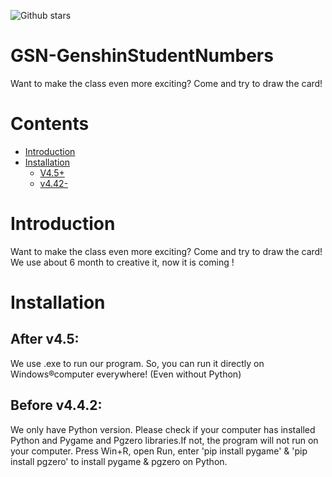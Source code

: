 ![Github stars](https://img.shields.io/badge/language_-Python_)
# GSN-GenshinStudentNumbers
Want to make the class even more exciting? Come and try to draw the card!

# Contents
- [Introduction](#heading-one)
- [Installation](#heading-two)
	- [V4.5+](#aaa)
	- [v4.42-](#bbb)
# Introduction
Want to make the class even more exciting? Come and try to draw the card!
We use about 6 month to creative it, now it is coming ! 
# Installation
## After v4.5:
We use .exe to run our program. So, you can run it directly on Windows®computer everywhere! (Even without Python)
## Before v4.4.2:
We only have Python version. Please check if your computer has installed Python and Pygame and Pgzero libraries.If not, the program will not run on your computer.
Press Win+R, open Run, enter 'pip install pygame' & 'pip install pgzero' to install pygame & pgzero on Python.
